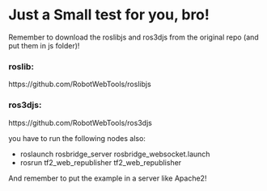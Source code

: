<h1> Just a Small test for you, bro! </h1>

Remember to download the roslibjs and ros3djs from the original repo (and put them in js folder)!

<h3>roslib:</h3>
https://github.com/RobotWebTools/roslibjs


<h3>ros3djs:</h3>
https://github.com/RobotWebTools/ros3djs

you have to run the following nodes also:

<ul>
  <li>roslaunch rosbridge_server rosbridge_websocket.launch</li>
  <li>rosrun tf2_web_republisher tf2_web_republisher</li>
</ul>

And remember to put the example in a server like Apache2!
